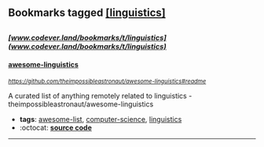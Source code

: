 ## Bookmarks tagged [[linguistics]](https://www.codever.land/search?q=[linguistics])

_<sup><sup>[www.codever.land/bookmarks/t/linguistics](www.codever.land/bookmarks/t/linguistics)</sup></sup>_
---
#### [awesome-linguistics](https://github.com/theimpossibleastronaut/awesome-linguistics#readme)
_<sup>https://github.com/theimpossibleastronaut/awesome-linguistics#readme</sup>_

A curated list of anything remotely related to linguistics - theimpossibleastronaut/awesome-linguistics
* **tags**: [awesome-list](../tagged/awesome-list.md), [computer-science](../tagged/computer-science.md), [linguistics](../tagged/linguistics.md)
* :octocat: **[source code](https://github.com/theimpossibleastronaut/awesome-linguistics#readme)**
---
